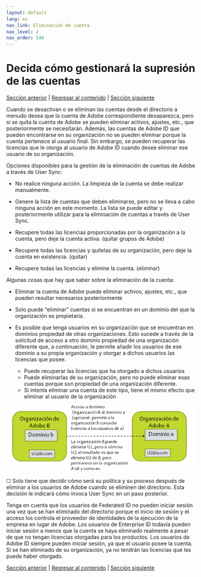 ```yaml
---
layout: default
lang: es
nav_link: Eliminación de cuenta
nav_level: 2
nav_order: 140
---
```


# Decida cómo gestionará la supresión de las cuentas

[Sección anterior](layout_products.md) \| [Regresar al contenido](index.md) \|  [Sección siguiente](setup_adobeio.md)


Cuando se desactivan o se eliminan las cuentas desde el directorio a menudo desea que la cuenta de Adobe correspondiente desaparezca, pero si se quita la cuenta de Adobe se pueden eliminar activos, ajustes, etc., que posteriormente se necesitarán. Además, las cuentas de Adobe ID que pueden encontrarse en su organización no se pueden eliminar porque la cuenta pertenece al usuario final. Sin embargo, se pueden recuperar las licencias que le otorga al usuario de Adobe ID cuando desee eliminar ese usuario de su organización.


Opciones disponibles para la gestión de la eliminación de cuentas de Adobe a través de User Sync:

  - No realice ninguna acción. La limpieza de la cuenta se debe realizar manualmente.

  - Genere la lista de cuentas que deben eliminarse, pero no se lleva a cabo ninguna acción en este momento. La lista se puede editar y posteriormente utilizar para la eliminación de cuentas a través de User Sync.

  - Recupere todas las licencias proporcionadas por la organización a la cuenta, pero deje la cuenta activa. (quitar grupos de Adobe)

  - Recupere todas las licencias y quítelas de su organización, pero deje la cuenta en existencia. (quitar)

  - Recupere todas las licencias y elimine la cuenta. (eliminar)


Algunas cosas que hay que saber sobre la eliminación de la cuenta:

  - Eliminar la cuenta de Adobe puede eliminar activos, ajustes, etc., que pueden resultar necesarios posteriormente
 
  - Solo puede “eliminar” cuentas si se encuentran en un dominio del que la organización es propietaria.
  - Es posible que tenga usuarios en su organización que se encuentran en dominios propiedad de otras organizaciones. Esto sucede a través de la solicitud de acceso a otro dominio propiedad de una organización diferente que, a continuación, le permite añadir los usuarios de ese dominio a su propia organización y otorgar a dichos usuarios las licencias que posee.
    - Puede recuperar las licencias que ha otorgado a dichos usuarios
    - Puede eliminarlas de su organización, pero no puede eliminar esas cuentas porque son propiedad de una organización diferente.
    - Si intenta eliminar una cuenta de este tipo, tiene el mismo efecto que eliminar al usuario de la organización

![organizaciones](images/decide_deletion_multi_org.png)

&#9744; Solo tiene que decidir cómo será su política y su proceso después de eliminar a los usuarios de Adobe cuando se eliminen del directorio. Esta decisión le indicará cómo invoca User Sync en un paso posterior.

Tenga en cuenta que los usuarios de Federated ID no pueden iniciar sesión una vez que se han eliminado del directorio porque el inicio de sesión y el acceso los controla el proveedor de identidades de la ejecución de la empresa en lugar de Adobe. Los usuarios de Enterprise ID todavía pueden iniciar sesión a menos que la cuenta se haya eliminado realmente a pesar de que no tengan licencias otorgadas para los productos. Los usuarios de Adobe ID siempre pueden iniciar sesión, ya que el usuario posee la cuenta. Si se han eliminado de su organización, ya no tendrán las licencias que les puede haber otorgado.


[Sección anterior](layout_products.md) \| [Regresar al contenido](index.md) \|  [Sección siguiente](setup_adobeio.md)


